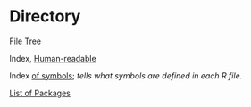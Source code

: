 Directory
=========

[File Tree](../../..)

Index, [Human-readable](../../../7/0/index.md)

Index [of symbols](../../../2/1/0/symbols.dat); _tells what symbols are defined in each R file._

[List of Packages](../../../1/3/0/list.md)
